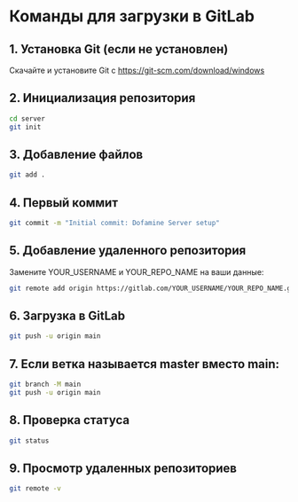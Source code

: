 # Команды для загрузки в GitLab

## 1. Установка Git (если не установлен)
Скачайте и установите Git с https://git-scm.com/download/windows

## 2. Инициализация репозитория
```bash
cd server
git init
```

## 3. Добавление файлов
```bash
git add .
```

## 4. Первый коммит
```bash
git commit -m "Initial commit: Dofamine Server setup"
```

## 5. Добавление удаленного репозитория
Замените YOUR_USERNAME и YOUR_REPO_NAME на ваши данные:
```bash
git remote add origin https://gitlab.com/YOUR_USERNAME/YOUR_REPO_NAME.git
```

## 6. Загрузка в GitLab
```bash
git push -u origin main
```

## 7. Если ветка называется master вместо main:
```bash
git branch -M main
git push -u origin main
```

## 8. Проверка статуса
```bash
git status
```

## 9. Просмотр удаленных репозиториев
```bash
git remote -v
```


